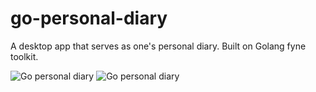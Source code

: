 # go-personal-diary

A desktop app that serves as one's personal diary.
Built on Golang fyne toolkit.

![Go personal diary](https://raw.github.com/Harry-027/go-personal-diary/master/screenshots/Diary_1.png?raw=true "Black Background Theme")
![Go personal diary](https://raw.github.com/Harry-027/go-personal-diary/master/screenshots/Diary_2.png?raw=true "White Background Theme")
